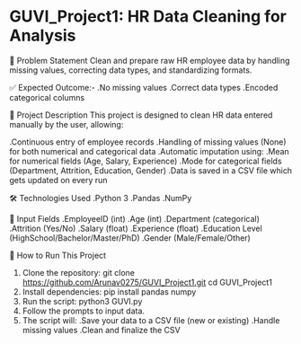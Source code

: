 # GUVI_Project1: HR Data Cleaning for Analysis

📌 Problem Statement
Clean and prepare raw HR employee data by handling missing values, correcting data types, and standardizing formats.

✅ Expected Outcome:-
 .No missing values
 .Correct data types
 .Encoded categorical columns

🧾 Project Description
This project is designed to clean HR data entered manually by the user, allowing:

.Continuous entry of employee records
.Handling of missing values (None) for both numerical and categorical data
.Automatic imputation using:
  .Mean for numerical fields (Age, Salary, Experience)
  .Mode for categorical fields (Department, Attrition, Education, Gender)
.Data is saved in a CSV file which gets updated on every run

🛠 Technologies Used
.Python 3
.Pandas
.NumPy

📁 Input Fields
.EmployeeID (int)
.Age (int)
.Department (categorical)
.Attrition (Yes/No)
.Salary (float)
.Experience (float)
.Education Level (HighSchool/Bachelor/Master/PhD)
.Gender (Male/Female/Other)

🚀 How to Run This Project
1. Clone the repository:
    git clone https://github.com/Arunav0275/GUVI_Project1.git
    cd GUVI_Project1
2. Install dependencies:
     pip install pandas numpy
3. Run the script:
     python3 GUVI.py
4. Follow the prompts to input data.
5. The script will:
    .Save your data to a CSV file (new or existing)
    .Handle missing values
    .Clean and finalize the CSV

